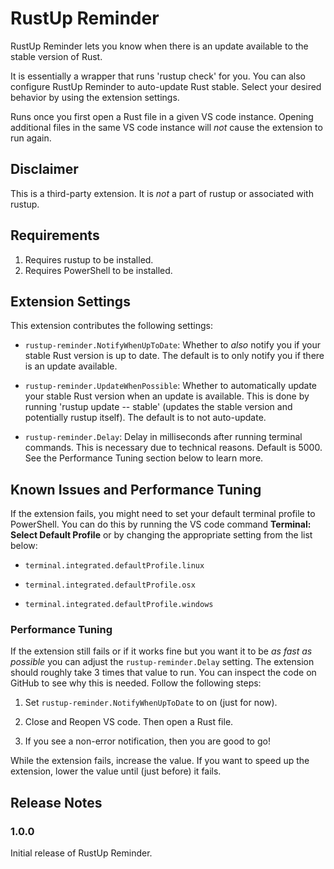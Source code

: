 # RustUp Reminder

RustUp Reminder lets you know when there is an update available to the stable version of Rust. 

It is essentially a wrapper that runs 'rustup check' for you. You can also configure RustUp Reminder to auto-update Rust stable.
Select your desired behavior by using the extension settings.

Runs once you first open a Rust file in a given VS code instance. Opening additional files in the same VS code instance will *not* cause the extension to run again.

## Disclaimer

This is a third-party extension. It is *not* a part of rustup or associated with rustup.

## Requirements

1. Requires rustup to be installed.
2. Requires PowerShell to be installed.

## Extension Settings

This extension contributes the following settings:

* `rustup-reminder.NotifyWhenUpToDate`: Whether to *also* notify you if your stable Rust version is up to date. The default is to only notify you if there is an update available.

* `rustup-reminder.UpdateWhenPossible`: Whether to automatically update your stable Rust version when an update is available. This is done by running 'rustup update -- stable' (updates the stable version and potentially rustup itself). The default is to not auto-update.

* `rustup-reminder.Delay`: Delay in milliseconds after running terminal commands. This is necessary due to technical reasons. Default is 5000. See the Performance Tuning section below to learn more.

## Known Issues and Performance Tuning

If the extension fails, you might need to set your default terminal profile to PowerShell. You can do this by running the VS code command **Terminal: Select Default Profile** or by changing the appropriate setting from the list below:
* `terminal.integrated.defaultProfile.linux`

* `terminal.integrated.defaultProfile.osx`

* `terminal.integrated.defaultProfile.windows`

### Performance Tuning

If the extension still fails or if it works fine but you want it to be *as fast as possible* you can adjust the `rustup-reminder.Delay` setting. The extension should roughly take 3 times that value to run. You can inspect the code on GitHub to see why this is needed.
Follow the following steps:
1. Set `rustup-reminder.NotifyWhenUpToDate` to on (just for now).

2. Close and Reopen VS code. Then open a Rust file.

3. If you see a non-error notification, then you are good to go!

While the extension fails, increase the value.
If you want to speed up the extension, lower the value until (just before) it fails.

## Release Notes

### 1.0.0

Initial release of RustUp Reminder.
